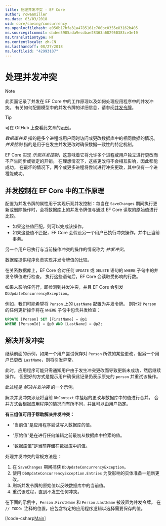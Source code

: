 ```yaml
---
title: 处理并发冲突 - EF Core
author: rowanmiller
ms.date: 03/03/2018
uid: core/saving/concurrency
ms.openlocfilehash: e050b17bfa31a4785161c700bc0355e83162b405
ms.sourcegitcommit: dadee5905ada9ecdbae28363a682950383ce3e10
ms.translationtype: HT
ms.contentlocale: zh-CN
ms.lasthandoff: 08/27/2018
ms.locfileid: "42993107"
---
```

# <a name="handling-concurrency-conflicts"></a>处理并发冲突

> [!NOTE]
> 此页面记录了并发在 EF Core 中的工作原理以及如何处理应用程序中的并发冲突。 有关如何配置模型中的并发令牌的详细信息，请参阅[并发令牌](xref:core/modeling/concurrency)。

> [!TIP]
> 可在 GitHub 上查看此文章的[示例](https://github.com/aspnet/EntityFramework.Docs/tree/master/samples/core/Saving/Saving/Concurrency/)。

_数据库并发_ 指的是多个进程或用户同时访问或更改数据库中的相同数据的情况。 _并发控制_ 指的是用于在发生并发更改时确保数据一致性的特定机制。

EF Core 实现 _乐观并发控制_，这意味着它将允许多个进程或用户独立进行更改而不产生同步或锁定的开销。 在理想情况下，这些更改将不会相互影响，因此都能成功。 在最坏的情况下，两个或更多进程将尝试进行冲突更改，其中仅有一个进程能成功。

## <a name="how-concurrency-control-works-in-ef-core"></a>并发控制在 EF Core 中的工作原理

配置为并发令牌的属性用于实现乐观并发控制：每当在 `SaveChanges` 期间执行更新或删除操作时，会将数据库上的并发令牌值与通过 EF Core 读取的原始值进行比较。

- 如果这些值匹配，则可以完成该操作。
- 如果这些值不匹配，EF Core 会假设另一个用户已执行冲突操作，并中止当前事务。

另一个用户已执行与当前操作冲突的操作的情况称为 _并发冲突_。

数据库提供程序负责实现并发令牌值的比较。

在关系数据库上，EF Core 会对任何 `UPDATE` 或 `DELETE` 语句的 `WHERE` 子句中的并发令牌值进行检查。 执行这些语句后，EF Core 会读取受影响的行数。

如果未影响任何行，即检测到并发冲突，并且 EF Core 会引发 `DbUpdateConcurrencyException`。

例如，我们可能希望将 `Person` 上的 `LastName` 配置为并发令牌。 则针对 `Person` 的任何更新操作将在 `WHERE` 子句中包含并发检查：

``` sql
UPDATE [Person] SET [FirstName] = @p1
WHERE [PersonId] = @p0 AND [LastName] = @p2;
```

## <a name="resolving-concurrency-conflicts"></a>解决并发冲突

继续前面的示例，如果一个用户尝试保存对 `Person` 所做的某些更改，但另一个用户已更改 `LastName`，则将引发异常。

此时，应用程序可能只需通知用户由于发生冲突更改而导致更新未成功，然后继续操作。 但更好的方式是提示用户确保此记录仍表示原先的 `person` 并重试该操作。

此过程是 _解决并发冲突_ 的一个示例。

解决并发冲突涉及将当前 `DbContext` 中挂起的更改与数据库中的值进行合并。 合并方式会根据应用程序的情况而有所不同，并且可以由用户指定。

**有三组值可用于帮助解决并发冲突：**

* “当前值”是应用程序尝试写入数据库的值。

* “原始值”是在进行任何编辑之前最初从数据库中检索的值。

* “数据库值”是当前存储在数据库中的值。

处理并发冲突的常规方法是：

1. 在 `SaveChanges` 期间捕获 `DbUpdateConcurrencyException`。
2. 使用 `DbUpdateConcurrencyException.Entries` 为受影响的实体准备一组新更改。
3. 刷新并发令牌的原始值以反映数据库中的当前值。
4. 重试该过程，直到不发生任何冲突。

在下面的示例中，`Person.FirstName` 和 `Person.LastName` 被设置为并发令牌。 在 `// TODO:` 注释的位置，应包含特定的应用程序逻辑以选择需要保存的值。

[!code-csharp[Main](../../../samples/core/Saving/Saving/Concurrency/Sample.cs?name=ConcurrencyHandlingCode&highlight=34-35)]

